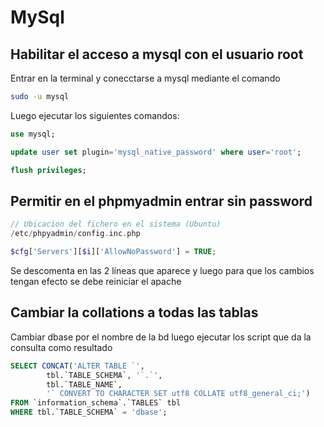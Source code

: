 # MySql

## Habilitar el acceso a mysql con el usuario root

Entrar en la terminal y conecctarse a mysql mediante el comando
```bash
sudo -u mysql
```

Luego ejecutar los siguientes comandos:

```sql
use mysql;

update user set plugin='mysql_native_password' where user='root';

flush privileges;
```

## Permitir en el phpmyadmin entrar sin password

```php
// Ubicacion del fichero en el sistema (Ubuntu)
/etc/phpyadmin/config.inc.php

$cfg['Servers'][$i]['AllowNoPassword'] = TRUE;
```
Se descomenta en las 2 líneas que aparece y luego para que los cambios tengan efecto se debe reiniciar el apache

## Cambiar la collations a todas las tablas

Cambiar dbase por el nombre de la bd luego ejecutar los script que da la consulta como resultado
```sql
SELECT CONCAT('ALTER TABLE `', 
        tbl.`TABLE_SCHEMA`, '`.`', 
        tbl.`TABLE_NAME`, 
        '` CONVERT TO CHARACTER SET utf8 COLLATE utf8_general_ci;') 
FROM `information_schema`.`TABLES` tbl 
WHERE tbl.`TABLE_SCHEMA` = 'dbase';
```